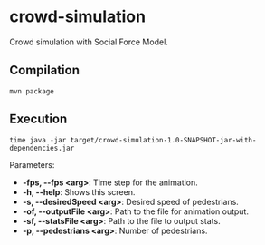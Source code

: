 # crowd-simulation
Crowd simulation with Social Force Model.

## Compilation
```
mvn package
```

## Execution

```
time java -jar target/crowd-simulation-1.0-SNAPSHOT-jar-with-dependencies.jar 
```
Parameters:
 * **-fps, --fps &lt;arg>**: Time step for the animation.
 * **-h, --help**: Shows this screen.
 * **-s, --desiredSpeed &lt;arg>**: Desired speed of pedestrians.
 * **-of, --outputFile &lt;arg>**: Path to the file for animation output.
 * **-sf, --statsFile &lt;arg>**: Path to the file to output stats.
 * **-p, --pedestrians &lt;arg>**: Number of pedestrians.
 
 
